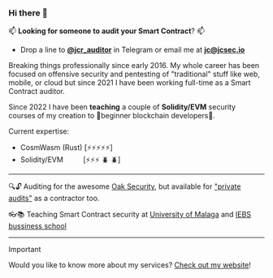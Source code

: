 ### Hi there 👋

📫 **Looking for someone to audit your Smart Contract**? 📫
* Drop a line to **[@jcr_auditor](https://t.me/jcr_auditor)** in Telegram or email me at **jc@jcsec.io**  

Breaking things professionally since early 2016. My whole career has been focused on offensive security and pentesting of "traditional" stuff like web, mobile, or cloud but since 2021 I have been working full-time as a Smart Contract auditor.

Since 2022 I have been **teaching** a couple of **Solidity/EVM** security courses of my creation to 🌱beginner blockchain developers🌱.

Current expertise:
- CosmWasm (Rust) [⚡⚡⚡⚡⚡]
- Solidity/EVM &nbsp;&nbsp;&nbsp;&nbsp;&nbsp;&nbsp;&nbsp;&nbsp;&nbsp;[⚡⚡⚡ 🪲 🪲]

---

:mag::unlock: Auditing for the awesome [Oak Security](https://www.oaksecurity.io/), but available for ["private audits"](https://jcsec.io/services/) as a contractor too. 

:eyeglasses::books: Teaching Smart Contract security at [University of Malaga](https://www.nics.uma.es/Blockchain/) and [IEBS bussiness school](https://www.iebschool.com/programas/master-en-blockchain-y-criptoactivos/)

---

> [!IMPORTANT] 
> Would you like to know more about my services?
> [Check out my website](https://jcsec.io/)!

